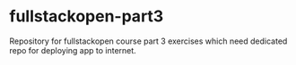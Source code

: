 # fullstackopen-part3
Repository for fullstackopen course part 3 exercises which need dedicated repo for deploying app to internet.
